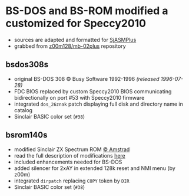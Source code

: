 # BS-DOS and BS-ROM modified a customized for Speccy2010
- sources are adapted and formatted for [SjASMPlus](https://github.com/z00m128/sjasmplus)
- grabbed from [z00m128/mb-02plus](https://github.com/z00m128/mb-02plus) repository

## bsdos308s
- original BS-DOS 308 © Busy Software 1992-1996 _(released 1996-07-28)_
- FDC BIOS replaced by custom Speccy2010 BIOS communicating bidirectionally on port #53 with Speccy2010 firmware
- integrated `dos_26znak` patch displaying full disk and directory name in catalog
- Sinclair BASIC color set (`#38`)

## bsrom140s
- modified Sinclair ZX Spectrum ROM [© Amstrad](Amstrad.license.md)
- read the full description of modifications [here](https://z00m.speccy.cz/files/BSROM140-en.txt)
- included enhancements needed for BS-DOS
- added silencer for 2xAY in extended 128k reset and NMI menu (by z00m)
- integrated `dirpatch` replacing `COPY` token by `DIR`
- Sinclair BASIC color set (`#38`)
